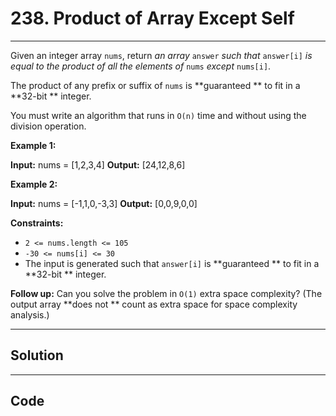 # 238. Product of Array Except Self

---

Given an integer array `nums`, return _an array_ `answer` _such that_ `answer[i]` _is equal to the product of all the elements of_ `nums` _except_ `nums[i]`.

The product of any prefix or suffix of `nums` is **guaranteed ** to fit in a **32-bit ** integer.

You must write an algorithm that runs in `O(n)` time and without using the division operation.

 

**Example 1:**


**Input:** nums = [1,2,3,4]
**Output:** [24,12,8,6]


**Example 2:**


**Input:** nums = [-1,1,0,-3,3]
**Output:** [0,0,9,0,0]


 

**Constraints:**

  * `2 <= nums.length <= 105`
  * `-30 <= nums[i] <= 30`
  * The input is generated such that `answer[i]` is **guaranteed ** to fit in a **32-bit ** integer.



 

**Follow up:**  Can you solve the problem in `O(1)` extra space complexity? (The output array **does not ** count as extra space for space complexity analysis.)

---

## Solution



---

## Code
```python


```